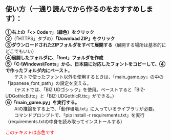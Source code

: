 ## 使い方（一通り読んでから作るのをおすすめします）：  
  
**➀右上の「<> Code ▿」（緑色）をクリック**  
**➁**（「HTTPS」タブの）**「Download ZIP」をクリック**  
**➂ダウンロードされたZIPフォルダをすべて展開する**（展開する場所は基本的にどこでもいい）  
**➃展開したフォルダに、「font」フォルダを作成**  
**➄「C:\Windows\Fonts」から、日本語に対応したフォントをコピーして、➃で作ったフォルダ内にペースト**。  
　　テストで使ったフォント以外を使用するときは、「main_game.py」の中の「japanese_font_path」の設定を変える。  
　　（テストでは、「BIZ UDゴシック」を使用。ペーストすると「BIZ-UDGothicB.ttc」と「BIZ-UDGothicR.ttc」ができる。）  
**➅「main_game.py」を実行する。**  
　　AIの推論をする上で、「動作環境.txt」に入っているライブラリが必要。  
　　コマンドプロンプトで、「pip install -r requirements.txt」を実行（requirements.txtの中身を読み取ってインストールする）  

<span style="color: red;">このテキストは赤色です</span>
